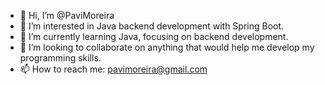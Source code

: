 - 👋 Hi, I’m @PaviMoreira
- 👀 I’m interested in Java backend development with Spring Boot.
- 🌱 I’m currently learning Java, focusing on backend development.
- 💞️ I’m looking to collaborate on anything that would help me develop my programming skills.
- 📫 How to reach me: pavimoreira@gmail.com

<!---
PaviMoreira/PaviMoreira is a ✨ special ✨ repository because its `README.md` (this file) appears on your GitHub profile.
You can click the Preview link to take a look at your changes.
--->
